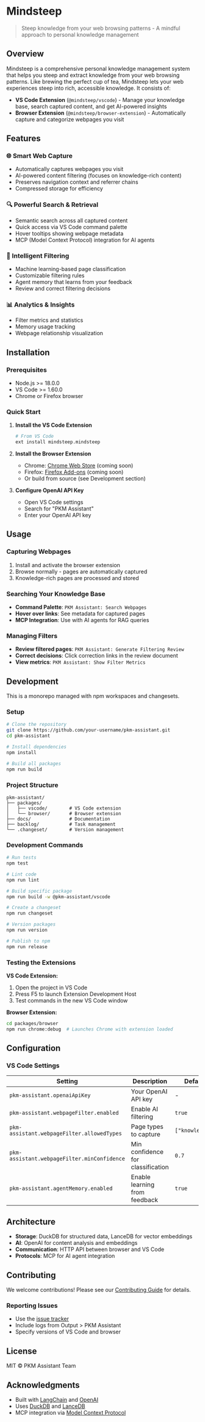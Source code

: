 # Mindsteep

> Steep knowledge from your web browsing patterns - A mindful approach to personal knowledge management

## Overview

Mindsteep is a comprehensive personal knowledge management system that helps you steep and extract knowledge from your web browsing patterns. Like brewing the perfect cup of tea, Mindsteep lets your web experiences steep into rich, accessible knowledge. It consists of:

- **VS Code Extension** (`@mindsteep/vscode`) - Manage your knowledge base, search captured content, and get AI-powered insights
- **Browser Extension** (`@mindsteep/browser-extension`) - Automatically capture and categorize webpages you visit

## Features

### 🌐 Smart Web Capture

- Automatically captures webpages you visit
- AI-powered content filtering (focuses on knowledge-rich content)
- Preserves navigation context and referrer chains
- Compressed storage for efficiency

### 🔍 Powerful Search & Retrieval

- Semantic search across all captured content
- Quick access via VS Code command palette
- Hover tooltips showing webpage metadata
- MCP (Model Context Protocol) integration for AI agents

### 🧠 Intelligent Filtering

- Machine learning-based page classification
- Customizable filtering rules
- Agent memory that learns from your feedback
- Review and correct filtering decisions

### 📊 Analytics & Insights

- Filter metrics and statistics
- Memory usage tracking
- Webpage relationship visualization

## Installation

### Prerequisites

- Node.js >= 18.0.0
- VS Code >= 1.60.0
- Chrome or Firefox browser

### Quick Start

1. **Install the VS Code Extension**

   ```bash
   # From VS Code
   ext install mindsteep.mindsteep
   ```

2. **Install the Browser Extension**

   - Chrome: [Chrome Web Store](#) (coming soon)
   - Firefox: [Firefox Add-ons](#) (coming soon)
   - Or build from source (see Development section)

3. **Configure OpenAI API Key**
   - Open VS Code settings
   - Search for "PKM Assistant"
   - Enter your OpenAI API key

## Usage

### Capturing Webpages

1. Install and activate the browser extension
2. Browse normally - pages are automatically captured
3. Knowledge-rich pages are processed and stored

### Searching Your Knowledge Base

- **Command Palette**: `PKM Assistant: Search Webpages`
- **Hover over links**: See metadata for captured pages
- **MCP Integration**: Use with AI agents for RAG queries

### Managing Filters

- **Review filtered pages**: `PKM Assistant: Generate Filtering Review`
- **Correct decisions**: Click correction links in the review document
- **View metrics**: `PKM Assistant: Show Filter Metrics`

## Development

This is a monorepo managed with npm workspaces and changesets.

### Setup

```bash
# Clone the repository
git clone https://github.com/your-username/pkm-assistant.git
cd pkm-assistant

# Install dependencies
npm install

# Build all packages
npm run build
```

### Project Structure

```
pkm-assistant/
├── packages/
│   ├── vscode/        # VS Code extension
│   └── browser/       # Browser extension
├── docs/              # Documentation
├── backlog/           # Task management
└── .changeset/        # Version management
```

### Development Commands

```bash
# Run tests
npm test

# Lint code
npm run lint

# Build specific package
npm run build -w @pkm-assistant/vscode

# Create a changeset
npm run changeset

# Version packages
npm run version

# Publish to npm
npm run release
```

### Testing the Extensions

**VS Code Extension:**

1. Open the project in VS Code
2. Press F5 to launch Extension Development Host
3. Test commands in the new VS Code window

**Browser Extension:**

```bash
cd packages/browser
npm run chrome:debug  # Launches Chrome with extension loaded
```

## Configuration

### VS Code Settings

| Setting                                     | Description                       | Default         |
| ------------------------------------------- | --------------------------------- | --------------- |
| `pkm-assistant.openaiApiKey`                | Your OpenAI API key               | -               |
| `pkm-assistant.webpageFilter.enabled`       | Enable AI filtering               | `true`          |
| `pkm-assistant.webpageFilter.allowedTypes`  | Page types to capture             | `["knowledge"]` |
| `pkm-assistant.webpageFilter.minConfidence` | Min confidence for classification | `0.7`           |
| `pkm-assistant.agentMemory.enabled`         | Enable learning from feedback     | `true`          |

## Architecture

- **Storage**: DuckDB for structured data, LanceDB for vector embeddings
- **AI**: OpenAI for content analysis and embeddings
- **Communication**: HTTP API between browser and VS Code
- **Protocols**: MCP for AI agent integration

## Contributing

We welcome contributions! Please see our [Contributing Guide](CONTRIBUTING.md) for details.

### Reporting Issues

- Use the [issue tracker](https://github.com/your-username/pkm-assistant/issues)
- Include logs from Output > PKM Assistant
- Specify versions of VS Code and browser

## License

MIT © PKM Assistant Team

## Acknowledgments

- Built with [LangChain](https://github.com/langchain-ai/langchain) and [OpenAI](https://openai.com)
- Uses [DuckDB](https://duckdb.org) and [LanceDB](https://lancedb.com)
- MCP integration via [Model Context Protocol](https://modelcontextprotocol.io)

